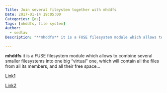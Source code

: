 ```yaml
---
Title: Join several fileystem together with mhddfs
Date: 2017-01-14 19:05:00
Categories: [os]
Tags: [mhddfs, file system]
Author:
  - sedlav
Description: "**mhddfs** it is a FUSE filesystem module which allows to combine several smaller filesystems into one big virtual one, which will contain all the files from all its members, and all their free space..."

---
```


**mhddfs** it is a FUSE filesystem module which allows to combine several smaller filesystems into one big “virtual” one, which will contain all the files from all its members, and all their free space...

[Link1](https://romanrm.net/mhddfs)

[Link2](http://www.tecmint.com/combine-partitions-into-one-in-linux-using-mhddfs)
